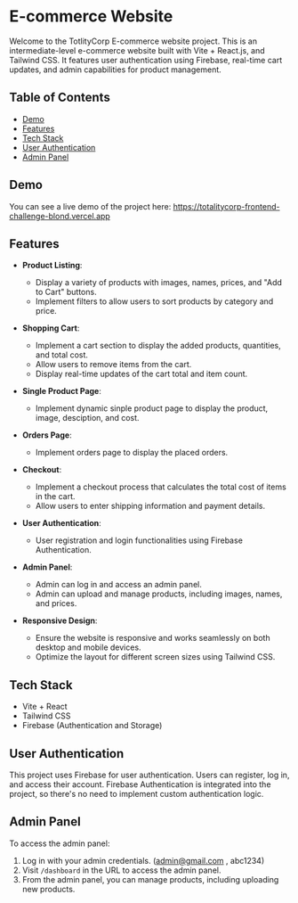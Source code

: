 # E-commerce Website

Welcome to the TotlityCorp E-commerce website project. This is an intermediate-level e-commerce website built with Vite + React.js, and Tailwind CSS. It features user authentication using Firebase, real-time cart updates, and admin capabilities for product management.

## Table of Contents

- [Demo](#demo)
- [Features](#features)
- [Tech Stack](#tech-stack)
- [User Authentication](#user-authentication)
- [Admin Panel](#admin-panel)

## Demo

You can see a live demo of the project here: https://totalitycorp-frontend-challenge-blond.vercel.app

## Features

- **Product Listing**:

  - Display a variety of products with images, names, prices, and "Add to Cart" buttons.
  - Implement filters to allow users to sort products by category and price.

- **Shopping Cart**:
  - Implement a cart section to display the added products, quantities, and total cost.
  - Allow users to remove items from the cart.
  - Display real-time updates of the cart total and item count.
- **Single Product Page**:

  - Implement dynamic sinple product page to display the product, image, desciption, and cost.

- **Orders Page**:
  - Implement orders page to display the placed orders.
- **Checkout**:

  - Implement a checkout process that calculates the total cost of items in the cart.
  - Allow users to enter shipping information and payment details.

- **User Authentication**:

  - User registration and login functionalities using Firebase Authentication.

- **Admin Panel**:

  - Admin can log in and access an admin panel.
  - Admin can upload and manage products, including images, names, and prices.

- **Responsive Design**:
  - Ensure the website is responsive and works seamlessly on both desktop and mobile devices.
  - Optimize the layout for different screen sizes using Tailwind CSS.

## Tech Stack

- Vite + React
- Tailwind CSS
- Firebase (Authentication and Storage)

## User Authentication

This project uses Firebase for user authentication. Users can register, log in, and access their account. Firebase Authentication is integrated into the project, so there's no need to implement custom authentication logic.

## Admin Panel

To access the admin panel:

1. Log in with your admin credentials. (admin@gmail.com , abc1234)
2. Visit `/dashboard` in the URL to access the admin panel.
3. From the admin panel, you can manage products, including uploading new products.
